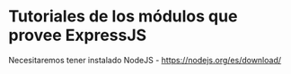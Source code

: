 # Tutoriales de los módulos que provee ExpressJS

Necesitaremos tener instalado NodeJS - https://nodejs.org/es/download/

